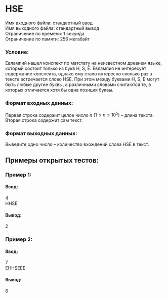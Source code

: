 # HSE

Имя входного файла: стандартный ввод  
Имя выходного файла: стандартный вывод  
Ограничение по времени: 1 секунда  
Ограничение по памяти: 256 мегабайт

### Условие:

Евлампий нашел конспект по матстату на неизвестном древнем языке, который состоит только из букв H, S, E. Евлампия не
интересует содержание конспекта, однако ему стало интересно сколько раз в тексте встречается слово HSE. При этом между
буквами H, S, E могут быть любые другие буквы, а различными словами считаются те, в которых отличается хотя бы одна
позиция буквы.

### Формат входных данных:

Первая строка содержит целое число $n$ $(1 \leq n \leq 10^5)$ – длина текста.  
Вторая строка содержит сам текст.

### Формат выходных данных:

Выведите одно число – количество вхождений слова HSE в текст.

## Примеры открытых тестов:

### Пример 1:

#### Ввод:

4  
HHSE

#### Вывод:

2

### Пример 2:

#### Ввод:

7  
EHHSEEE

#### Вывод:

6
